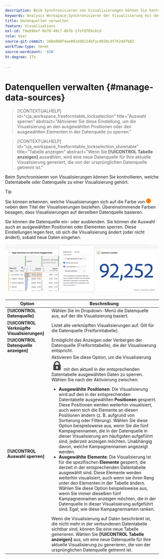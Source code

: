 ```yaml
---
description: Beim Synchronisieren von Visualisierungen können Sie kontrollieren, welche Datentabelle oder Datenquelle zu einer Visualisierung gehört.
keywords: Analysis Workspace;Synchronisieren der Visualisierung mit der Datenquelle
title: Datenquellen verwalten
feature: Visualizations
exl-id: f9e89bef-0e78-49c7-8b7b-1fefd709c0cd
role: User
source-git-commit: 388e008f4ee092dd8224bfacd020cdf762d4fb82
workflow-type: tm+mt
source-wordcount: '416'
ht-degree: 17%

---
```


# Datenquellen verwalten {#manage-data-sources}

<!-- markdownlint-disable MD034 -->

>[!CONTEXTUALHELP]
>id="cja_workspace_freeformtable_lockselection"
>title="Auswahl sperren"
>abstract="Aktivieren Sie diese Einstellung, um die Visualisierung an den ausgewählten Positionen oder den ausgewählten Elementen in der Datenquelle zu sperren."

<!-- markdownlint-enable MD034 -->

<!-- markdownlint-disable MD034 -->

>[!CONTEXTUALHELP]
>id="cja_workspace_freeformtable_lockselection_showtable"
>title="Tabelle anzeigen"
>abstract="Wenn Sie **[!UICONTROL Tabelle anzeigen]** auswählen, wird eine neue Datenquelle für Ihre aktuelle Visualisierung generiert, die von der ursprünglichen Datenquelle getrennt ist."

<!-- markdownlint-enable MD034 -->



Beim Synchronisieren von Visualisierungen können Sie kontrollieren, welche Datentabelle oder Datenquelle zu einer Visualisierung gehört.

>[!TIP]
>
>Sie können erkennen, welche Visualisierungen sich auf die Farbe von ![StatusOrange](/help/assets/icons/StatusOrange.svg) neben dem Titel der Visualisierungen beziehen. Übereinstimmende Farben besagen, dass Visualisierungen auf derselben Datenquelle basieren.
>

Sie können die Datenquelle ein- oder ausblenden. Sie können die Auswahl auch an ausgewählten Positionen oder Elementen sperren. Diese Einstellungen legen fest, ob sich die Visualisierung ändert (oder nicht ändert), sobald neue Daten eingehen.

![Das Dialogfeld für die Option &quot;Data Source&quot;mit den im nächsten Abschnitt beschriebenen Optionen.](assets/lock-selection.png)


| Option | Beschreibung |
|--- |--- |
| **[!UICONTROL Datenquelle]** | Wählen Sie im Dropdown-Menü die Datenquelle aus, auf der die Visualisierung basiert. |
| **[!UICONTROL Verknüpfte Visualisierungen]** | Listet alle verknüpften Visualisierungen auf. Gilt für die Datenquelle (Freiformtabelle). |
| **[!UICONTROL Datenquelle anzeigen]** | Ermöglicht das Anzeigen oder Verbergen der Datenquelle (Freiformtabelle), die der Visualisierung entspricht. |
| **[!UICONTROL Auswahl sperren]** | Aktivieren Sie diese Option, um die Visualisierung ![LockClosed](/help/assets/icons/LockClosed.svg) mit den aktuell in der entsprechenden Datentabelle ausgewählten Daten zu sperren. Wählen Sie nach der Aktivierung zwischen:  <ul><li>**Ausgewählte Positionen**: Die Visualisierung wird auf den in der entsprechenden Datentabelle ausgewählten **Positionen** gesperrt. Diese Positionen werden weiterhin visualisiert, auch wenn sich die Elemente an diesen Positionen ändern (z. B. aufgrund von Sortierung oder Filterung). Wählen Sie diese Option beispielsweise aus, wenn Sie die fünf Kampagnennamen, die in der Datenquelle in dieser Visualisierung am häufigsten aufgeführt sind, jederzeit anzeigen möchten. Unabhängig davon, welche Kampagnennamen angezeigt werden.</li> <li>**Ausgewählte Elemente**: Die Visualisierung ist für die spezifischen **Elemente** gesperrt, die derzeit in der entsprechenden Datentabelle ausgewählt sind. Diese Elemente werden weiterhin visualisiert, auch wenn sie ihren Rang unter den Elementen in der Tabelle ändern. Wählen Sie diese Option beispielsweise aus, wenn Sie immer dieselben fünf Kampagnennamen anzeigen möchten, die in der Datenquelle in dieser Visualisierung aufgeführt sind. Egal, wie diese Kampagnennamen ranken.</li></ul>Wenn die Visualisierung auf Daten beschränkt ist, die nicht mehr in der verbundenen Datentabelle sichtbar sind, können Sie eine neue Tabelle generieren. Wählen Sie **[!UICONTROL Tabelle anzeigen]** aus, um eine neue Datenquelle für Ihre aktuelle Visualisierung zu generieren, die von der ursprünglichen Datenquelle getrennt ist. |
